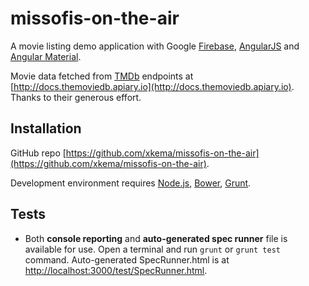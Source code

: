 missofis-on-the-air
====

A movie listing demo application with Google [Firebase](https://firebase.google.com), [AngularJS](https://docs.angularjs.org) and [Angular Material](https://material.angularjs.org).

Movie data fetched from [TMDb](http://themoviedb.org/) endpoints at [http://docs.themoviedb.apiary.io](http://docs.themoviedb.apiary.io). Thanks to their generous effort.

Installation
----

GitHub repo [https://github.com/xkema/missofis-on-the-air](https://github.com/xkema/missofis-on-the-air).

Development environment requires [Node.js](https://nodejs.org), [Bower](http://bower.io/#install-bower), [Grunt](http://gruntjs.com/getting-started#installing-the-cli).

Tests
----

* Both **console reporting** and **auto-generated spec runner** file is available for use. Open a terminal and run `grunt` or `grunt test` command. Auto-generated SpecRunner.html is at [http://localhost:3000/test/SpecRunner.html](http://localhost:3000/test/SpecRunner.html).